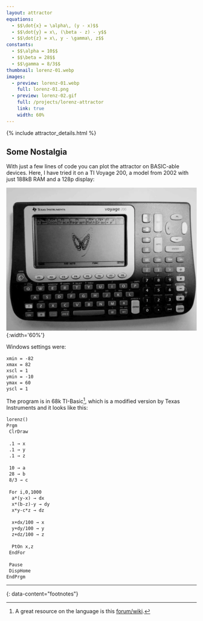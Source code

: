 ```yaml
---
layout: attractor
equations:
  - $$\dot{x} = \alpha\, (y - x)$$
  - $$\dot{y} = x\, (\beta - z) - y$$
  - $$\dot{z} = x\, y - \gamma\, z$$
constants:
  - $$\alpha = 10$$
  - $$\beta = 28$$
  - $$\gamma = 8/3$$
thumbnail: lorenz-01.webp
images:
  - preview: lorenz-01.webp
    full: lorenz-01.png
  - preview: lorenz-02.gif
    full: /projects/lorenz-attractor
    link: true
    width: 60%
---
```


{% include attractor_details.html %}

## Some Nostalgia
With just a few lines of code you can plot the attractor on BASIC-able devices.
Here, I have tried it on a TI Voyage 200, a model from 2002 with just 188kB RAM and a 128p display:

![Lorenz Attractor on Voyage 200](/assets/images/attractors/lorenz-voyage200.webp){:width='60%'}

Windows settings were:

```
xmin = -82
xmax = 82
xscl = 1
ymin = -10
ymax = 60
yscl = 1
```

The program is in 68k TI-Basic[^language], which is a modified version by Texas Instruments and it looks like this:

```
lorenz()
Prgm
 ClrDraw
 
 .1 → x
 .1 → y
 .1 → z
 
 10 → a
 28 → b
 8/3 → c
 
 For i,0,1000
  a*(y-x) → dx
  x*(b-z)-y → dy
  x*y-c*z → dz
  
  x+dx/100 → x
  y+dy/100 → y
  z+dz/100 → z
  
  PtOn x,z
 EndFor
 
 Pause
 DispHome
EndPrgm
```

---
{: data-content="footnotes"}

[^language]: A great resource on the language is this [forum/wiki](http://tibasicdev.wikidot.com/68k:home).